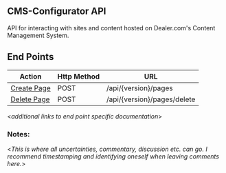 **CMS-Configurator API**
----
API for interacting with sites and content hosted on Dealer.com's Content Management System. 

## End Points
| Action | Http Method | URL |
| ---- | ---- | ---- |
| [Create Page](./endpoints/pages/create.md) | POST | /api/{version}/pages |
| [Delete Page](./endpoints/pages/delete.md) | POST | /api/{version}/pages/delete |
  
<_additional links to end point specific documentation_>

### **Notes:**

  <_This is where all uncertainties, commentary, discussion etc. can go. I recommend timestamping and identifying oneself when leaving comments here._> 

